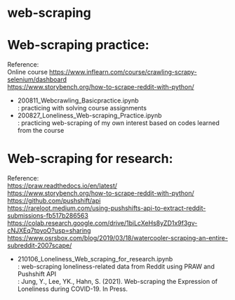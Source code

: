 # web-scraping

# Web-scraping practice:
Reference:  
Online course https://www.inflearn.com/course/crawling-scrapy-selenium/dashboard  
https://www.storybench.org/how-to-scrape-reddit-with-python/

- 200811_Webcrawling_Basicpractice.ipynb  
: practicing with solving course assignments
- 200827_Loneliness_Web-scraping_Practice.ipynb   
: practicing web-scraping of my own interest based on codes learned from the course

# Web-scraping for research:
Reference:  
https://praw.readthedocs.io/en/latest/  
https://www.storybench.org/how-to-scrape-reddit-with-python/  
https://github.com/pushshift/api  
https://rareloot.medium.com/using-pushshifts-api-to-extract-reddit-submissions-fb517b286563  
https://colab.research.google.com/drive/1biLcXeHs8yZD1x9f3gv-cNJXEq7tpyoO?usp=sharing  
https://www.osrsbox.com/blog/2019/03/18/watercooler-scraping-an-entire-subreddit-2007scape/

- 210106_Loneliness_Web_scraping_for_research.ipynb  
: web-scraping loneliness-related data from Reddit using PRAW and Pushshift API  
: Jung, Y., Lee, YK., Hahn, S. (2021). Web-scraping the Expression of Loneliness during COVID-19. In Press.
